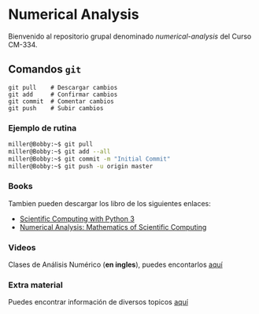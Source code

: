 Numerical Analysis
===
Bienvenido al repositorio grupal denominado *numerical-analysis* del Curso CM-334.

## Comandos `git`

```git
git pull    # Descargar cambios
git add     # Confirmar cambios
git commit  # Comentar cambios
git push    # Subir cambios
```

### Ejemplo de rutina

```bash
miller@Bobby:~$ git pull
miller@Bobby:~$ git add --all
miller@Bobby:~$ git commit -m "Initial Commit"
miller@Bobby:~$ git push -u origin master
```


### Books

Tambien pueden descargar los libro de los siguientes enlaces:
* [Scientific Computing with Python 3](https://b-ok.cc/book/2851389/0b0a11)
* [Numerical Analysis: Mathematics of Scientific Computing](https://b-ok.cc/book/3711944/1a9c5d)


### Videos
Clases de Análisis Numérico (**en ingles**), puedes encontarlos [aquí](https://www.youtube.com/channel/UCymnkm62lUBbdgRJsjqKqQg)

### Extra material
Puedes encontrar información de diversos topicos [aquí](https://ocw.mit.edu/index.htm)
